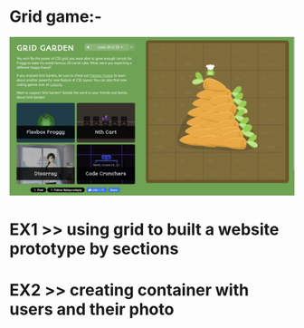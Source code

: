 # Grid game:-
![alt text](image.png)

# EX1 >> using grid to built a website prototype by sections 

# EX2 >> creating container with users and their photo